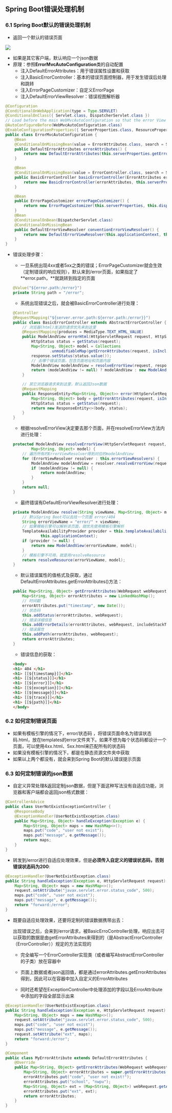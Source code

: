 ## Spring Boot错误处理机制
### 6.1 Spring Boot默认的错误处理机制
* 返回一个默认的错误页面

![](./imgs/默认错误页面.png)
* 如果是其它客户端，默认响应一个json数据
* 原理：参照**ErrorMvcAutoConfiguration**类的自动配置
    * 注入DefaultErrorAttributes：用于错误属性设置和获取
    * 注入BasicErrorController：基本的错误页面控制器，用于发生错误后处理和跳转
    * 注入ErrorPageCustomizer：自定义ErrorPage
    * 注入DefaultErrorViewResolver：错误视图解析器
```java
@Configuration
@ConditionalOnWebApplication(type = Type.SERVLET)
@ConditionalOnClass({ Servlet.class, DispatcherServlet.class })
// Load before the main WebMvcAutoConfiguration so that the error View is available
@AutoConfigureBefore(WebMvcAutoConfiguration.class)
@EnableConfigurationProperties({ ServerProperties.class, ResourceProperties.class, WebMvcProperties.class })
public class ErrorMvcAutoConfiguration {
	@Bean
	@ConditionalOnMissingBean(value = ErrorAttributes.class, search = SearchStrategy.CURRENT)
	public DefaultErrorAttributes errorAttributes() {
		return new DefaultErrorAttributes(this.serverProperties.getError().isIncludeException());
	}

	@Bean
	@ConditionalOnMissingBean(value = ErrorController.class, search = SearchStrategy.CURRENT)
	public BasicErrorController basicErrorController(ErrorAttributes errorAttributes) {
		return new BasicErrorController(errorAttributes, this.serverProperties.getError(), this.errorViewResolvers);
	}

	@Bean
	public ErrorPageCustomizer errorPageCustomizer() {
		return new ErrorPageCustomizer(this.serverProperties, this.dispatcherServletPath);
	}
	@Bean
	@ConditionalOnBean(DispatcherServlet.class)
	@ConditionalOnMissingBean
	public DefaultErrorViewResolver conventionErrorViewResolver() {
		return new DefaultErrorViewResolver(this.applicationContext, this.resourceProperties);
	}
}
```
* 错误处理步骤：

    -   一旦系统出现4xx或者5xx之类的错误；ErrorPageCustomizer就会生效（定制错误的响应规则），默认来到/error页面，如果指定了**error.path，**就跳转到指定的页面

    ```java
    @Value("${error.path:/error}")
    private String path = "/error";
    ```

    -   系统出现错误之后，就会被BasicErrorController进行处理：

    ```java
    @Controller
    @RequestMapping("${server.error.path:${error.path:/error}}")
    public class BasicErrorController extends AbstractErrorController {
        // 浏览器(html)发送的请求优先来到这里
        @RequestMapping(produces = MediaType.TEXT_HTML_VALUE)
        public ModelAndView errorHtml(HttpServletRequest request, HttpServletResponse response) {
            HttpStatus status = getStatus(request);
            Map<String, Object> model = Collections
                    .unmodifiableMap(getErrorAttributes(request, isIncludeStackTrace(request, MediaType.TEXT_HTML)));
            response.setStatus(status.value());
            // 去哪个错误页面，包含页面地址和页面内容
            ModelAndView modelAndView = resolveErrorView(request, response, status, model);
            return (modelAndView != null) ? modelAndView : new ModelAndView("error", model);
        }
    
        // 其它浏览器请求来到这里，默认返回Json数据
        @RequestMapping
        public ResponseEntity<Map<String, Object>> error(HttpServletRequest request) {
            Map<String, Object> body = getErrorAttributes(request, isIncludeStackTrace(request, MediaType.ALL));
            HttpStatus status = getStatus(request);
            return new ResponseEntity<>(body, status);
        }
    }
    ```

    -   根据resolveErrorView决定要去那个页面，并在resolveErrorView方法内进行处理：

    ```java
    protected ModelAndView resolveErrorView(HttpServletRequest request, HttpServletResponse response, HttpStatus status,
    		Map<String, Object> model) {
    	// 遍历所有的ErrorViewResolver得到对应的modelAndView
    	for (ErrorViewResolver resolver : this.errorViewResolvers) {
    		ModelAndView modelAndView = resolver.resolveErrorView(request, status, model);
    		if (modelAndView != null) {
    			return modelAndView;
    		}
    	}
    	return null;
    }
    ```

    -   最终错误有DefaultErrorViewResolver进行处理：

    ```java
    private ModelAndView resolve(String viewName, Map<String, Object> model) {
    	// 默认Spring Boot可以去找一个页面 error/404
    	String errorViewName = "error/" + viewName;
    	// 如果模板引擎可以解析该页面，就优先使用模板引擎解析
    	TemplateAvailabilityProvider provider = this.templateAvailabilityProviders.getProvider(errorViewName,
    			this.applicationContext);
    	if (provider != null) {
    		return new ModelAndView(errorViewName, model);
    	}
    	// 模板引擎不可用，就是用resolveResource
    	return resolveResource(errorViewName, model);
    }
    ```

    -   默认错误属性的值格式及获取，通过DefaultErrorAttributes.getErrorAttributes()方法：

    ```java
    public Map<String, Object> getErrorAttributes(WebRequest webRequest, boolean includeStackTrace) {
        Map<String, Object> errorAttributes = new LinkedHashMap();
        // 时间戳
        errorAttributes.put("timestamp", new Date());
        // 状态码
        this.addStatus(errorAttributes, webRequest);
        // 错误详细信息
        this.addErrorDetails(errorAttributes, webRequest, includeStackTrace);
        // 错误属性 
        this.addPath(errorAttributes, webRequest);
        return errorAttributes;
    }
    ```

    -   错误信息的获取：

    ```html
    <body>
    <h1> 404 </h1>
    <h1> [[${timestamp}]]</h1>
    <h1> [[${status}]]</h1>
    <h1> [[${error}]]</h1>
    <h1> [[${exception}]]</h1>
    <h1> [[${message}]]</h1>
    <h1> [[${trace}]]</h1>
    <h1> [[${path}]]</h1>
    </body>
    ```



### 6.2  如何定制错误页面

* 如果有模板引擎的情况下，error/状态码 ，将错误页面命名为错误状态码.html，放在templates的error文件夹下。如果不想为每个状态码都设计一个页面，可以使用4xx.html、5xx.html来匹配所有的状态码
* 如果没有模板引擎的情况下，都是在静态资源文件夹中获取
* 如果以上两个都没有，就会来到Spring Boot的默认错误提示页面



### 6.3 如何定制错误的json数据
* 自定义异常处理&返回定制json数据，但是下面这种写法没有自适应功能，浏览器和客户端都会返回json格式数据：
```java
@ControllerAdvice
public class UserNotExistExceptionController {
    @ResponseBody
    @ExceptionHandler(UserNotExistException.class)
    public Map<String, Object> handleException(Exception e) {
        Map<String, Object> maps = new HashMap<>();
        maps.put("code", "user not exist");
        maps.put("message", e.getMessage());
        return maps;
    }
}
```
* 转发到/error进行自适应处理效果，但是**必须传入自定义的错误状态码，否则错误状态码为200**:
```java
@ExceptionHandler(UserNotExistException.class)
public String handleException(Exception e, HttpServletRequest request) {
    Map<String, Object> maps = new HashMap<>();
    request.setAttribute("javax.servlet.error.status_code", 500);
    maps.put("code", "user not exist");
    maps.put("message", e.getMessage());
    return "forward:/error";
}
```

* 既要自适应处理效果，还要将定制的错误数据携带出去：

  出现错误之后，会来到/error请求，被BasicErroController处理，响应出去可以获取的数据是由getErrorAttributes来得到的（是AbstractErrorController（ErrorController））规定的方法实现的

  -   完全编写一个ErrorController实现类（或者编写AbstractErrorController的子类）放在容器中

  -   页面上数据或者json返回值，都是通过errorAttributes.getErrorAttributes得到，因此可以在容器中加入自定义的ErrorAttributes

  -   同时还希望在ExceptionController中处理添加的字段以及ErrorAttribute中添加的字段全部显示出来

```java
@ExceptionHandler(UserNotExistException.class)
public String handleException(Exception e, HttpServletRequest request) {
    Map<String, Object> maps = new HashMap<>();
    request.setAttribute("javax.servlet.error.status_code", 500);
    maps.put("code", "user not exist");
    maps.put("message", e.getMessage());
    request.setAttribute("ext", maps);
    return "forward:/error";
}

@Component
public class MyErrorAttribute extends DefaultErrorAttributes {
    @Override
    public Map<String, Object> getErrorAttributes(WebRequest webRequest, boolean includeStackTrace) {
        Map<String, Object> errorAttributes = super.getErrorAttributes(webRequest, includeStackTrace);
        errorAttributes.put("code", "user not exist!");
        errorAttributes.put("school", "nwpu");
        Map<String, Object> ext = (Map<String, Object>) webRequest.getAttribute("ext", 0);
        errorAttributes.put("ext", ext);
        return errorAttributes;
    }
}
```